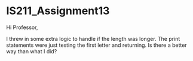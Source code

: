 # IS211_Assignment13

Hi Professor,

I threw in some extra logic to handle if the length was longer. The print statements were just testing the first letter and returning. Is there a better way than what I did?
